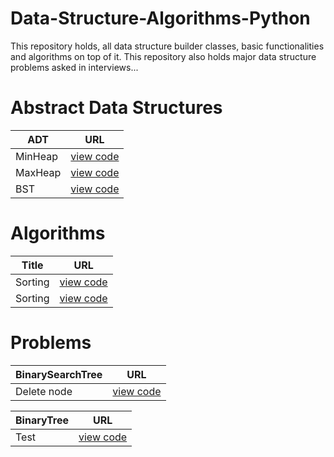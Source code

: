 # Data-Structure-Algorithms-Python
This repository holds, all data structure builder classes, basic functionalities and algorithms on top of it. 
This repository also holds major data structure problems asked in interviews...

# Abstract Data Structures
| ADT | URL |
| --- | --- |
| MinHeap | [view code](https://github.com/Pythonyte/Data-Structure-Algorithms-Python/blob/master/ADT/MinHeap.py) |
| MaxHeap | [view code](https://github.com/Pythonyte/Data-Structure-Algorithms-Python/blob/master/ADT/MaxHeap.py) |
| BST | [view code](https://github.com/Pythonyte/Data-Structure-Algorithms-Python/blob/master/ADT/BinarySearchTree.py) |

# Algorithms
| Title | URL |
| --- | --- |
| Sorting | [view code](https://github.com/Pythonyte/Data-Structure-Algorithms-Python/blob/master/Algorithms/Sorting.py) |
| Sorting | [view code](https://github.com/Pythonyte/Data-Structure-Algorithms-Python/blob/master/Algorithms/Sorting.py) |

# Problems
| BinarySearchTree | URL |
| --- | --- |
| Delete node | [view code](https://github.com/Pythonyte/Data-Structure-Algorithms-Python/blob/master/Problems/delete_node_in_bst.py) |

| BinaryTree | URL |
| --- | --- |
| Test | [view code](https://github.com/Pythonyte/Data-Structure-Algorithms-Python/blob/master/Algorithms/Sorting.py) |

